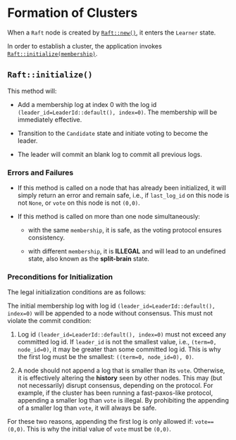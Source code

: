 # Formation of Clusters

When a `Raft` node is created by [`Raft::new()`], it enters the `Learner` state.

In order to establish a cluster, the application invokes [`Raft::initialize(membership)`][`Raft::initialize()`].


## `Raft::initialize()`

This method will:

- Add a membership log at index 0 with the log id `(leader_id=LeaderId::default(), index=0)`.
  The membership will be immediately effective.

- Transition to the `Candidate` state and initiate voting to become the leader.

- The leader will commit an blank log to commit all previous logs.

### Errors and Failures

- If this method is called on a node that has already been initialized, it will simply return an error and remain safe,
  i.e., if `last_log_id` on this node is not `None`, or `vote` on this node is not `(0,0)`.

- If this method is called on more than one node simultaneously:

    - with the same `membership`, it is safe,
      as the voting protocol ensures consistency.

    - with different `membership`, it is **ILLEGAL** and will lead to an undefined
      state, also known as the **split-brain** state.

### Preconditions for Initialization

The legal initialization conditions are as follows:

The initial membership log with log id `(leader_id=LeaderId::default(), index=0)` will be appended to a node without consensus.
This must not violate the commit condition:

1. Log id `(leader_id=LeaderId::default(), index=0)` must not exceed any committed log id.
   If `leader_id` is not the smallest value, i.e., `(term=0, node_id=0)`, it may be greater than some
   committed log id. This is why the first log must be the smallest: `((term=0, node_id=0), 0)`.

2. A node should not append a log that is smaller than its `vote`.
   Otherwise, it is effectively altering the **history** seen by other nodes.
   This may (but not necessarily) disrupt consensus, depending on the protocol.
   For example, if the cluster has been running a fast-paxos-like protocol, appending a smaller log than `vote` is illegal.
   By prohibiting the appending of a smaller log than `vote`, it will always be safe.

For these two reasons, appending the first log is only allowed if:
`vote==(0,0)`. This is why the initial value of `vote` must be `(0,0)`.

[`Raft::initialize()`]: `crate::Raft::initialize`
[`Raft::new()`]:        `crate::Raft::new`
